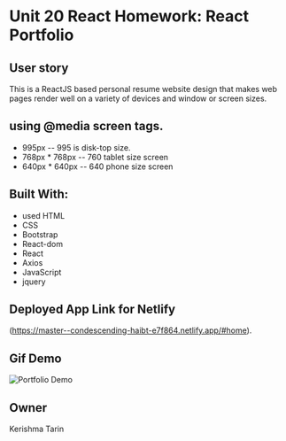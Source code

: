 # Unit 20 React Homework: React Portfolio

## User story 
This is a ReactJS based personal resume website design that makes web pages render well on a variety of devices and window or screen sizes.

## using @media screen tags.
* 995px  -- 995 is disk-top size.
* 768px	* 768px -- 760 tablet size screen 
* 640px	* 640px -- 640 phone size screen

## Built With:
* used HTML
* CSS
* Bootstrap
* React-dom
* React
* Axios
* JavaScript
* jquery

## Deployed App Link for Netlify
(https://master--condescending-haibt-e7f864.netlify.app/#home). 

## Gif Demo
![Portfolio Demo](demo/Responsice-Portfolio!.gif)

## Owner
Kerishma Tarin

